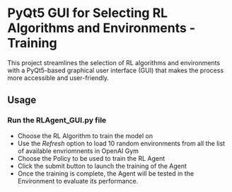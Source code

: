 # PyQt5 GUI for Selecting RL Algorithms and Environments - Training

This project streamlines the selection of RL algorithms and environments with a PyQt5-based graphical user interface (GUI) that makes the process more accessible and user-friendly.

## Usage

### Run the RLAgent_GUI.py file

 - Choose the RL Algorithm to train the model on
 - Use the _Refresh_ option to load 10 random environments from all the list of available envriomnents in OpenAI Gym
 - Choose the Policy to be used to train the RL Agent
 - Click the submit button to launch the training of the Agent 
 - Once the training is complete, the Agent will be tested in the Environment to evaluate its performance.